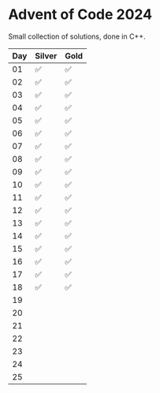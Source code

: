 # Advent of Code 2024

Small collection of solutions, done in C++.

| Day |       Silver       |        Gold        |
|-----|--------------------|--------------------|
|  01 | :white_check_mark: | :white_check_mark: |
|  02 | :white_check_mark: | :white_check_mark: |
|  03 | :white_check_mark: | :white_check_mark: |
|  04 | :white_check_mark: | :white_check_mark: |
|  05 | :white_check_mark: | :white_check_mark: |
|  06 | :white_check_mark: | :white_check_mark: |
|  07 | :white_check_mark: | :white_check_mark: |
|  08 | :white_check_mark: | :white_check_mark: |
|  09 | :white_check_mark: | :white_check_mark: |
|  10 | :white_check_mark: | :white_check_mark: |
|  11 | :white_check_mark: | :white_check_mark: |
|  12 | :white_check_mark: | :white_check_mark: |
|  13 | :white_check_mark: | :white_check_mark: |
|  14 | :white_check_mark: | :white_check_mark: |
|  15 | :white_check_mark: | :white_check_mark: |
|  16 | :white_check_mark: | :white_check_mark: |
|  17 | :white_check_mark: | :white_check_mark: |
|  18 | :white_check_mark: | :white_check_mark: |
|  19 |                    |                    |
|  20 |                    |                    |
|  21 |                    |                    |
|  22 |                    |                    |
|  23 |                    |                    |
|  24 |                    |                    |
|  25 |                    |                    |
